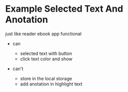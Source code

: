 # Example Selected Text And Anotation

just like reader ebook app functional

- can
  - selected text with button 
  - click text color and show

- can't
  - store in the local storage
  - add anotation in highlight text

